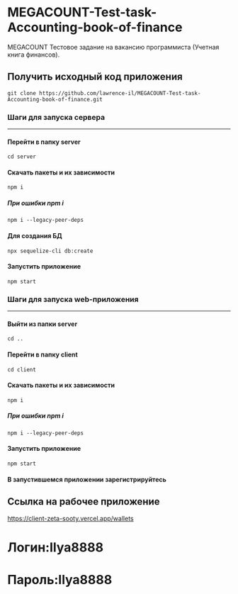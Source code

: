 # MEGACOUNT-Test-task-Accounting-book-of-finance
MEGACOUNT Тестовое задание на вакансию программиста (Учетная книга финансов).

## Получить исходный код приложения
`git clone https://github.com/lawrence-il/MEGACOUNT-Test-task-Accounting-book-of-finance.git`

### Шаги для запуска сервера
---
#### Перейти в папку server
`cd server`
#### Скачать пакеты и их зависимости
`npm i`
##### При ошибки npm i
`npm i --legacy-peer-deps`
#### Для создания БД
`npx sequelize-cli db:create`
#### Запустить приложение
`npm start`

### Шаги для запуска web-приложения
---
#### Выйти из папки server
`cd ..`
#### Перейти в папку client
`cd client`
#### Скачать пакеты и их зависимости
`npm i`
##### При ошибки npm i
`npm i --legacy-peer-deps`
#### Запустить приложение
`npm start`

#### В запустившемся приложении зарегистрируйтесь
## Ссылка на рабочее приложение
https://client-zeta-sooty.vercel.app/wallets
# Логин:Ilya8888
# Пароль:Ilya8888
